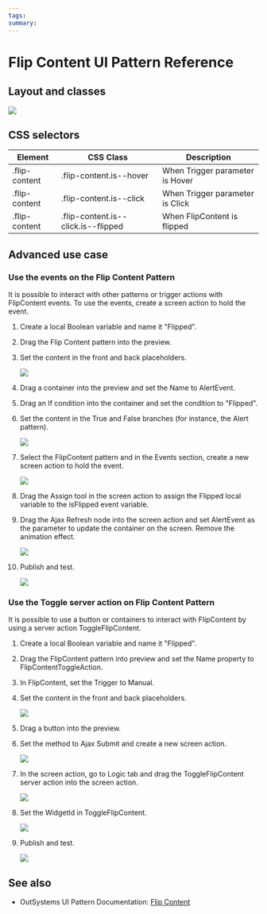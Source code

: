 ```yaml
---
tags:
summary: 
---
```


# Flip Content UI Pattern Reference

## Layout and classes

![](<images/flipcontent-image-2.png?width=600>)

## CSS selectors

| **Element** |  **CSS Class** |  **Description**  |
| --- | --- | --- |
| .flip-content | .flip-content.is--hover |  When Trigger parameter is Hover |
| .flip-content | .flip-content.is--click |  When Trigger parameter is Click |
| .flip-content | .flip-content.is--click.is--flipped |  When FlipContent is flipped |

## Advanced use case

### Use the events on the Flip Content Pattern

It is possible to interact with other patterns or trigger actions with FlipContent events. To use the events, create a screen action to hold the event.

1. Create a local Boolean variable and name it "Flipped".

1. Drag the Flip Content pattern into the preview.

1. Set the content in the front and back placeholders.

    ![](<images/flipcontent-image-3.png>)

1. Drag a container into the preview and set the Name to AlertEvent.

1. Drag an If condition into the container and set the condition to "Flipped".

1. Set the content in the True and False branches (for instance, the Alert pattern).

    ![](<images/flipcontent-image-4.png>)

1. Select the FlipContent pattern and in the Events section, create a new screen action to hold the event.

    ![](<images/flipcontent-image-5.png>)

1. Drag the Assign tool in the screen action to assign the Flipped local variable to the isFlipped event variable.

1. Drag the Ajax Refresh node into the screen action and set AlertEvent as the parameter to update the container on the screen. Remove the animation effect.

    ![](<images/flipcontent-image-6.png>)

1. Publish and test.

    ![](<images/flipcontent-image-7.gif>)

### Use the Toggle server action on Flip Content Pattern

It is possible to use a button or containers to interact with FlipContent by using a server action ToggleFlipContent.

1. Create a local Boolean variable and name it "Flipped".

1. Drag the FlipContent pattern into preview and set the Name property to FlipContentToggleAction.

1. In FlipContent, set the Trigger to Manual.

1. Set the content in the front and back placeholders.

    ![](<images/flipcontent-image-3.png>)

1. Drag a button into the preview.

1. Set the method to Ajax Submit and create a new screen action.

    ![](<images/flipcontent-image-8.png>)

1. In the screen action, go to Logic tab and drag the ToggleFlipContent server action into the screen action.

    ![](<images/flipcontent-image-5.png>)

1. Set the WidgetId in ToggleFlipContent.

    ![](<images/flipcontent-image-9.png>)

1. Publish and test.

    ![](<images/flipcontent-image-10.gif>)

## See also
* OutSystems UI Pattern Documentation: [Flip Content](https://success.outsystems.com/Documentation/11/Developing_an_Application/Design_UI/Patterns/Using_Web_Patterns/Utilities/FlipContent)

